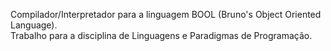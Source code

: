 Compilador/Interpretador para a linguagem BOOL (Bruno's Object Oriented Language).  
Trabalho para a disciplina de Linguagens e Paradigmas de Programação.
